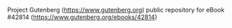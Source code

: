 Project Gutenberg (https://www.gutenberg.org) public repository for eBook #42814 (https://www.gutenberg.org/ebooks/42814)
